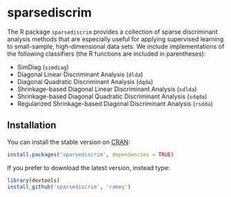 # sparsediscrim

The R package `sparsediscrim` provides a collection of sparse discriminant analysis methods that are especially useful for applying supervised learning to small-sample, high-dimensional data sets. We include implementations of the following classifiers (the R functions are included in parentheses):

* SimDiag (`simdiag`)
* Diagonal Linear Discriminant Analysis (`dlda`)
* Diagonal Quadratic Discriminant Analysis (`dqda`)
* Shrinkage-based Diagonal Linear Discriminant Analysis (`sdlda`)
* Shrinkage-based Diagonal Quadratic Discriminant Analysis (`sdqda`)
* Regularized Shrinkage-based Diagonal Discriminant Analysis (`rsdda`)


## Installation

You can install the stable version on [CRAN](http://cran.r-project.org/package=sparsediscrim):

```r
install.packages('sparsediscrim', dependencies = TRUE)
```

If you prefer to download the latest version, instead type:

```r
library(devtools)
install_github('sparsediscrim', 'ramey')
```
